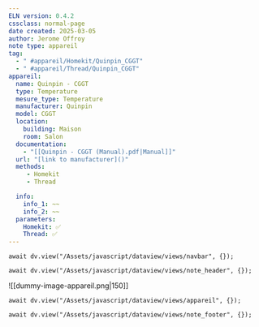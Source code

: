 ```yaml
---
ELN version: 0.4.2
cssclass: normal-page
date created: 2025-03-05
author: Jerome Offroy
note type: appareil
tag: 
  - " #appareil/Homekit/Quinpin_CGGT"
  - " #appareil/Thread/Quinpin_CGGT"
appareil:
  name: Quinpin - CGGT
  type: Temperature
  mesure_type: Temperature
  manufacturer: Quinpin
  model: CGGT
  location:
    building: Maison
    room: Salon
  documentation:
    - "[[Quinpin - CGGT (Manual).pdf|Manual]]"
  url: "[link to manufacturer]()"
  methods:  
     - Homekit
     - Thread

  info:
    info_1: ~~
    info_2: ~~
  parameters: 
    Homekit: ✅
    Thread: ✅
---
```


```dataviewjs
await dv.view("/Assets/javascript/dataview/views/navbar", {});
```

```dataviewjs
await dv.view("/Assets/javascript/dataview/views/note_header", {});
```

![[dummy-image-appareil.png|150]]

```dataviewjs
await dv.view("/Assets/javascript/dataview/views/appareil", {});
```




```dataviewjs
await dv.view("/Assets/javascript/dataview/views/note_footer", {});
```

